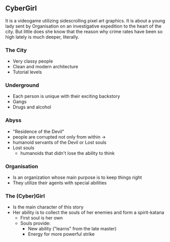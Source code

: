 ## CyberGirl
It is a videogame utilizing sidescrolling pixel art graphics.
It is about a young lady sent by Organisation on an investigative expedition to the heart of the city.
But little does she know that the reason why crime rates have been so high lately is much deeper, literally.

### The City
* Very classy people
* Clean and modern architecture
* Tutorial levels
### Underground
* Each person is unique with their exciting backstory
* Gangs
* Drugs and alcohol
### Abyss
* "Residence of the Devil"
* people are corrupted not only from within ->
* humanoid servants of the Devil or Lost souls
* Lost souls
  * humanoids that didn't lose the ability to think
 
### Organisation
* Is an organization whose main purpose is to keep things right
* They utilize their agents with special abilities

### The (Cyber)Girl
* Is the main character of this story
* Her ability is to collect the souls of her enemies and form a spirit-katana
  * First soul is her own
  * Souls provide:
    * New ability ("learns" from the late master)
    * Energy for more powerful strike

